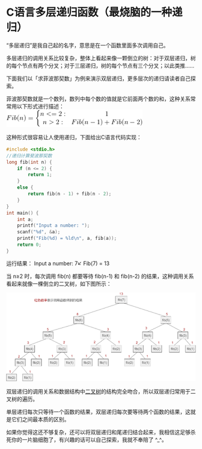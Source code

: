 # C语言多层递归函数（最烧脑的一种递归）

“多层递归”是我自己起的名字，意思是在一个函数里面多次调用自己。

多层递归的调用关系比较复杂，整体上看起来像一颗倒立的树：对于双层递归，树的每个节点有两个分叉；对于三层递归，树的每个节点有三个分叉；以此类推……

下面我们以「求菲波那契数」为例来演示双层递归，更多层次的递归请读者自己探索。

菲波那契数就是一个数列，数列中每个数的值就是它前面两个数的和，这种关系常常用以下形式进行描述：
![img](./images/1-1Z104141403U9.gif)

这种形式很容易让人使用递归，下面给出C语言代码实现：

```c
#include <stdio.h>
//递归计算斐波那契数
long fib(int n) {
    if (n <= 2) {
        return 1;
    }
    else {
        return fib(n - 1) + fib(n - 2);
    }
}
int main() {
    int a;
    printf("Input a number: ");
    scanf("%d", &a);
    printf("Fib(%d) = %ld\n", a, fib(a));
    return 0;
}
```

运行结果：
Input a number: 7↙
Fib(7) = 13

当 n≥2 时，每次调用 fib(n) 都要等待 fib(n-1) 和 fib(n-2) 的结果，这种调用关系看起来就像一棵倒立的二叉树，如下图所示：



![多层递归调用演示图](./images/1-1Z104142ZO15.gif)


双层递归的调用关系和数据结构中[二叉树](http://data.biancheng.net/view/192.html)的结构完全吻合，所以双层递归常用于二叉树的遍历。

单层递归每次只等待一个函数的结果，双层递归每次要等待两个函数的结果，这就是它们之间最本质的区别。

如果你觉得这还不够复杂，还可以将双层递归和尾递归结合起来，我相信这足够杀死你的一片脑细胞了，有兴趣的话可以自己探索，我就不奉陪了 ^_^。